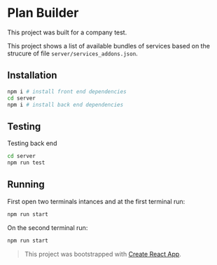 # Plan Builder

This project was built for a company test.

This project shows a list of available bundles of services based on the strucure of file `server/services_addons.json`.

## Installation

```bash
npm i # install front end dependencies
cd server
npm i # install back end dependencies
```

## Testing
Testing back end
```bash
cd server
npm run test
```

## Running
First open two terminals intances and at the first terminal run:
```bash
npm run start
```
On the second terminal run:
```bash
npm run start
```
> This project was bootstrapped with [Create React App](https://github.com/facebookincubator/create-react-app).